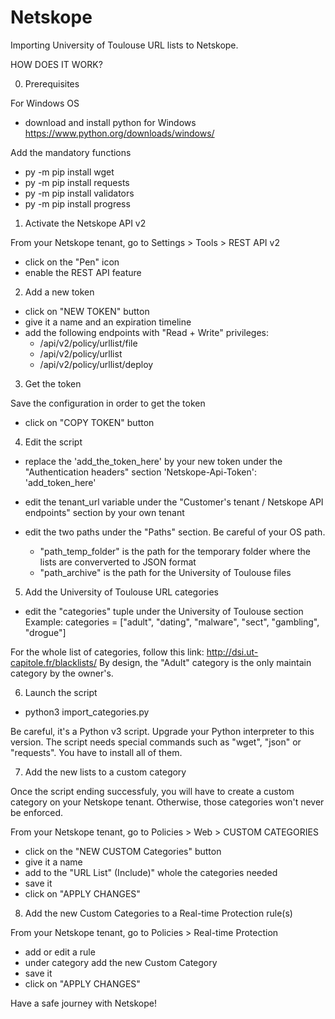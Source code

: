 # Netskope
Importing University of Toulouse URL lists to Netskope.

HOW DOES IT WORK?

0. Prerequisites

For Windows OS
- download and install python for Windows
https://www.python.org/downloads/windows/

Add the mandatory functions
- py -m pip install wget
- py -m pip install requests
- py -m pip install validators
- py -m pip install progress

1. Activate the Netskope API v2

From your Netskope tenant, go to Settings > Tools > REST API v2
- click on the "Pen" icon
- enable the REST API feature

2. Add a new token

- click on "NEW TOKEN" button
- give it a name and an expiration timeline
- add the following endpoints with "Read + Write" privileges:
  - /api/v2/policy/urllist/file
  - /api/v2/policy/urllist
  - /api/v2/policy/urllist/deploy

3. Get the token

Save the configuration in order to get the token
- click on "COPY TOKEN" button

4. Edit the script

- replace the 'add_the_token_here' by your new token under the "Authentication headers" section
'Netskope-Api-Token': 'add_token_here'

- edit the tenant_url variable under the "Customer's tenant / Netskope API endpoints" section by your own tenant
- edit the two paths under the "Paths" section. Be careful of your OS path.
  - "path_temp_folder" is the path for the temporary folder where the lists are conververted to JSON format
  - "path_archive" is the path for the University of Toulouse files

5. Add the University of Toulouse URL categories

- edit the "categories" tuple under the University of Toulouse section
Example: categories = ["adult", "dating", "malware", "sect", "gambling", "drogue"]

For the whole list of categories, follow this link: http://dsi.ut-capitole.fr/blacklists/
By design, the "Adult" category is the only maintain category by the owner's.

6. Launch the script
  - python3 import_categories.py

Be careful, it's a Python v3 script. Upgrade your Python interpreter to this version.
The script needs special commands such as "wget", "json" or "requests". You have to install all of them.

7. Add the new lists to a custom category

Once the script ending successfuly, you will have to create a custom category on your Netskope tenant.
Otherwise, those categories won't never be enforced.

From your Netskope tenant, go to Policies > Web > CUSTOM CATEGORIES
- click on the "NEW CUSTOM Categories" button
- give it a name
- add to the "URL List" (Include)" whole the categories needed
- save it
- click on "APPLY CHANGES"

8. Add the new Custom Categories to a Real-time Protection rule(s)

From your Netskope tenant, go to Policies > Real-time Protection

- add or edit a rule
- under category add the new Custom Category
- save it
- click on "APPLY CHANGES"

Have a safe journey with Netskope!
